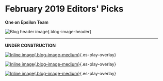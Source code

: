 # February 2019 Editors' Picks

**One on Epsilon Team**

![Blog header image](https://es-app.com/assets/mrmr19.jpg){.blog-image-header}

---

**UNDER CONSTRUCTION**

[![Inline image](https://i.ytimg.com/vi/F_0yfvm0UoU/mqdefault.jpg
){.blog-image-medium}](https://epsilonstream.com/video/vm0uou/){.es-play-overlay}

[![Inline image](https://i.ytimg.com/vi/VsQ-OPIZ5kg/mqdefault.jpg
){.blog-image-medium}](https://epsilonstream.com/video/piz5kg/){.es-play-overlay}

[![Inline image](https://i.ytimg.com/vi/b_uvofsYl9s/mqdefault.jpg
){.blog-image-medium}](https://epsilonstream.com/video/fsyl9s/){.es-play-overlay}